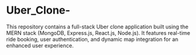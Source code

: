 # Uber_Clone-
This repository contains a full-stack Uber clone application built using the MERN stack (MongoDB, Express.js, React.js, Node.js). It features real-time ride booking, user authentication, and dynamic map integration for an enhanced user experience.
